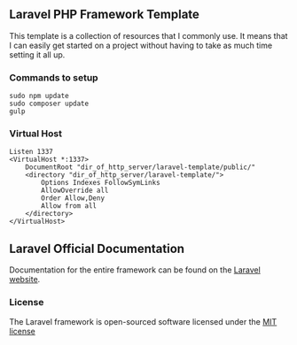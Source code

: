 ## Laravel PHP Framework Template

This template is a collection of resources that I commonly use. It means that I can easily get started on a project without having to take as much time setting it all up.


### Commands to setup
```
sudo npm update
sudo composer update
gulp
```

### Virtual Host
```
Listen 1337
<VirtualHost *:1337>
    DocumentRoot "dir_of_http_server/laravel-template/public/"
    <directory "dir_of_http_server/laravel-template/">
        Options Indexes FollowSymLinks
        AllowOverride all
        Order Allow,Deny
        Allow from all
    </directory>
</VirtualHost>
```

## Laravel Official Documentation

Documentation for the entire framework can be found on the [Laravel website](http://laravel.com/docs).


### License

The Laravel framework is open-sourced software licensed under the [MIT license](http://opensource.org/licenses/MIT)
